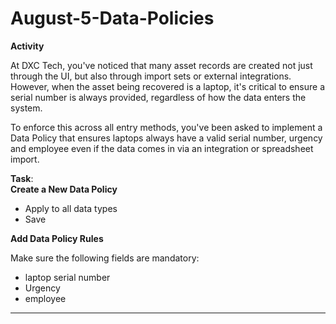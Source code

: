 # August-5-Data-Policies

**Activity** <br>

At DXC Tech, you've noticed that many asset records are created not just through the UI, but also through import sets or external integrations. However, when the asset being recovered is a laptop, it's critical to ensure a serial number is always provided, regardless of how the data enters the system. <br>

To enforce this across all entry methods, you've been asked to implement a Data Policy that ensures laptops always have a valid serial number, urgency and employee even if the data comes in via an integration or spreadsheet import.<br>

**Task**: <br>
**Create a New Data Policy** <br>
- Apply to all data types
- Save <br>

**Add Data Policy Rules** <br>

Make sure the following fields are mandatory:
- laptop serial number
- Urgency
- employee

---
